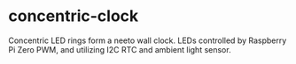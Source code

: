 # concentric-clock

Concentric LED rings form a neeto wall clock.  LEDs controlled by Raspberry Pi Zero PWM, and utilizing I2C RTC and ambient light sensor.
